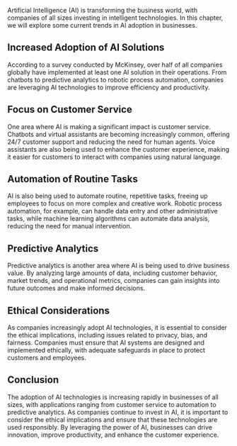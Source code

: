 
Artificial Intelligence (AI) is transforming the business world, with companies of all sizes investing in intelligent technologies. In this chapter, we will explore some current trends in AI adoption in businesses.

Increased Adoption of AI Solutions
----------------------------------

According to a survey conducted by McKinsey, over half of all companies globally have implemented at least one AI solution in their operations. From chatbots to predictive analytics to robotic process automation, companies are leveraging AI technologies to improve efficiency and productivity.

Focus on Customer Service
-------------------------

One area where AI is making a significant impact is customer service. Chatbots and virtual assistants are becoming increasingly common, offering 24/7 customer support and reducing the need for human agents. Voice assistants are also being used to enhance the customer experience, making it easier for customers to interact with companies using natural language.

Automation of Routine Tasks
---------------------------

AI is also being used to automate routine, repetitive tasks, freeing up employees to focus on more complex and creative work. Robotic process automation, for example, can handle data entry and other administrative tasks, while machine learning algorithms can automate data analysis, reducing the need for manual intervention.

Predictive Analytics
--------------------

Predictive analytics is another area where AI is being used to drive business value. By analyzing large amounts of data, including customer behavior, market trends, and operational metrics, companies can gain insights into future outcomes and make informed decisions.

Ethical Considerations
----------------------

As companies increasingly adopt AI technologies, it is essential to consider the ethical implications, including issues related to privacy, bias, and fairness. Companies must ensure that AI systems are designed and implemented ethically, with adequate safeguards in place to protect customers and employees.

Conclusion
----------

The adoption of AI technologies is increasing rapidly in businesses of all sizes, with applications ranging from customer service to automation to predictive analytics. As companies continue to invest in AI, it is important to consider the ethical implications and ensure that these technologies are used responsibly. By leveraging the power of AI, businesses can drive innovation, improve productivity, and enhance the customer experience.
